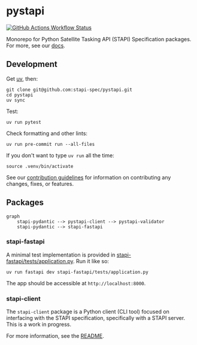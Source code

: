 # pystapi

[![GitHub Actions Workflow Status](https://img.shields.io/github/actions/workflow/status/stapi-spec/pystapi/ci.yaml?style=for-the-badge)](https://github.com/stapi-spec/pystapi/actions/workflows/ci.yaml)

Monorepo for Python Satellite Tasking API (STAPI) Specification packages.
For more, see our [docs](https://stapi-spec.github.io/pystapi/).

## Development

Get [uv](https://docs.astral.sh/uv/), then:

```shell
git clone git@github.com:stapi-spec/pystapi.git
cd pystapi
uv sync
```

Test:

```shell
uv run pytest
```

Check formatting and other lints:

```shell
uv run pre-commit run --all-files
```

If you don't want to type `uv run` all the time:

```shell
source .venv/bin/activate
```

See our [contribution guidelines](./CONTRIBUTING.md) for information on contributing any changes, fixes, or features.

## Packages

```mermaid
graph
    stapi-pydantic --> pystapi-client --> pystapi-validator
    stapi-pydantic --> stapi-fastapi
```

### stapi-fastapi

A minimal test implementation is provided in [stapi-fastapi/tests/application.py](stapi-fastapi/tests/application.py).
Run it like so:

```commandline
uv run fastapi dev stapi-fastapi/tests/application.py
```

The app should be accessible at `http://localhost:8000`.

### stapi-client

The `stapi-client` package is a Python client (CLI tool) focused on interfacing with the STAPI specification, specifically with a STAPI server. This is a work in progress.

For more information, see the [README](pystapi-client/README.md).
